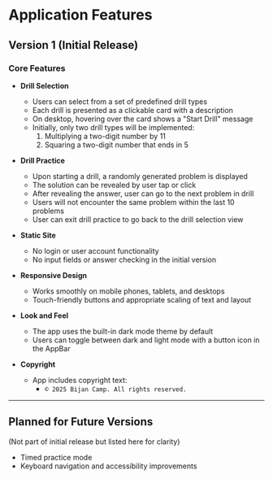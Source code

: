 # Application Features

## Version 1 (Initial Release)

### Core Features

- **Drill Selection**
  - Users can select from a set of predefined drill types
  - Each drill is presented as a clickable card with a description
  - On desktop, hovering over the card shows a "Start Drill" message
  - Initially, only two drill types will be implemented:
    1. Multiplying a two-digit number by 11
    2. Squaring a two-digit number that ends in 5

- **Drill Practice**
  - Upon starting a drill, a randomly generated problem is displayed
  - The solution can be revealed by user tap or click
  - After revealing the answer, user can go to the next problem in drill
  - Users will not encounter the same problem within the last 10 problems
  - User can exit drill practice to go back to the drill selection view

- **Static Site**
  - No login or user account functionality
  - No input fields or answer checking in the initial version

- **Responsive Design**
  - Works smoothly on mobile phones, tablets, and desktops
  - Touch-friendly buttons and appropriate scaling of text and layout

- **Look and Feel**
  - The app uses the built-in dark mode theme by default
  - Users can toggle between dark and light mode with a button icon in the AppBar

- **Copyright**
  - App includes copyright text:
    - `© 2025 Bijan Camp. All rights reserved.`

---

## Planned for Future Versions

(Not part of initial release but listed here for clarity)

- Timed practice mode
- Keyboard navigation and accessibility improvements

